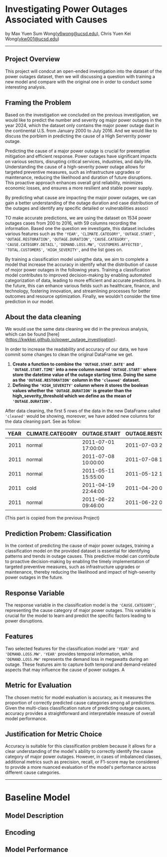 # Investigating Power Outages Associated with Causes
by Max Yuen Sum Wong(y6wong@ucsd.edu), Chris Yuen Kei Wong(ykw001@ucsd.edu)

--- 

## Project Overview
This project will condcut an open-ended investigation into the dataset of the power outages dataset, then we will discussing a question with training a new model and compare with the original one in order to conduct some interesting analysis.

## Framing the Problem 
Based on the investigation we concluded on the previous investigation, we would like to predict the number and severity og major power outages in the year 2024, which the dataset only contains the major power outage daat in the continental U.S. from January 2000 to July 2016. And we would like to discuss the porblem in predicting the cause of a High Serverrity power outage.

Predicting the cause of a major power outage is crucial for preemptive mitigation and efficient response. Power outages have significant impacts on various sectors, disrupting critical services, industries, and daily life. Understanding the cause of a high-severity power outage allows for targeted preventive measures, such as infrastructure upgrades or maintenance, reducing the likelihood and duration of future disruptions. This proactive approach enhances overall grid reliability, minimizes economic losses, and ensures a more resilient and stable power supply.

By predicting what cause are impacting the major power outages, we can gain a better understanding of the outage duration and case distribution of the outages and identify any specific detailed or vulnerabilities associ

TO make accurate predictions, we are using the dataset on 1534 power outages cases from 200 to 2016, with 59 columns recording the information. Based one the question we investigate, this dataset includes various features such as the `'YEAR'`, `'CLIMATE.CATEGORY'`, `'OUTAGE.START'`, `'OUTAGE.RESTORATION'`, `'OUTAGE.DURATION'`, `'CAUSE.CATEGORY'`, `'CAUSE.CATEGORY.DETAIL'`, `'DEMAND.LOSS.MW'`, `'CUSTOMERS.AFFECTED'`, `'TOTAL.CUSTOMERS'`, `'HIGH_SEVERITY'`, and the list goes on.

By training a classification model usingthe data, we aim to complete a model that increase the accuracy in identify what the distribution of cause of mojor power outages in the following years. Training a classification model contributes to improved decision-making by enabling automated categorization of data, leading to more efficient and accurate predictions. In the future, this can enhance various fields such as healthcare, finance, and technology, fostering innovation, and streamlining processes for better outcomes and resource optimization. Finally, we wouldn't consider the time prediction in our model. 

## About the data cleaning 
We would use the same data cleaning we did in the previous analysis, which can be found [here] (https://kwkkei.github.io/power_outage_investigation). 

In order to increase the readability and accuracy of our data, we have commit some changes to clean the original DataFrame we get. 

1. **Create a function to combine the `'OUTAGE.START.DATE'` and `'OUTAGE.START.TIME'` into a new column named `'OUTAGE.START'` where store the datetime value of the outage starting time. Doing the same as the `'OUTAGE.RESTORATION'` column in the `'cleaned'` dataset.**
2. **Defining the `'HIGH_SEVERITY'` column where it stores the boolean values whether the `'OUTAGE.DURATION'` is greater than the high_severity_threshold which we define as the mean of `'OUTAGE.DURATION'`.**

After data cleaning, the first 5 rows of the data in the new DataFrame called `'cleaned'` would be showing, moreover, we have added new columns for the data cleaning part. See as follow:

|   YEAR | CLIMATE.CATEGORY   | OUTAGE.START        | OUTAGE.RESTORATION   |   OUTAGE.DURATION | CAUSE.CATEGORY     | CAUSE.CATEGORY.DETAIL   |   DEMAND.LOSS.MW |   CUSTOMERS.AFFECTED |   TOTAL.CUSTOMERS | HIGH_SEVERITY   |
|-------:|:-------------------|:--------------------|:---------------------|------------------:|:-------------------|:------------------------|-----------------:|---------------------:|------------------:|:----------------|
|   2011 | normal             | 2011-07-01 17:00:00 | 2011-07-03 20:00:00  |              3060 | severe weather     | nan                     |              nan |                70000 |           2595696 | True            |
|   2011 | normal             | 2011-07-08 10:00:00 | 2011-07-08 10:00:00  |                 0 | intentional attack | vandalism               |                0 |                    0 |           2595696 | False           |
|   2011 | normal             | 2011-05-11 15:55:00 | 2011-05-12 13:57:00  |              1322 | intentional attack | vandalism               |                0 |                    0 |           2595696 | False           |
|   2011 | cold               | 2011-04-19 22:44:00 | 2011-04-20 02:00:00  |               196 | severe weather     | nan                     |              100 |                64000 |           3174123 | False           |
|   2011 | normal             | 2011-06-22 09:46:00 | 2011-06-22 09:46:00  |                 0 | severe weather     | nan                     |              nan |               106300 |           3174123 | False           |
(This part is copied from the previous Project)

## Prediction Probem: Classification

In the context of predicting the cause of major power outages, training a classification model on the provided dataset is essential for identifying patterns and trends in outage causes. This predictive model can contribute to proactive decision-making by enabling the timely implementation of targeted preventive measures, such as infrastructure upgrades or maintenance, thereby reducing the likelihood and impact of high-severity power outages in the future. 

## Response Variable 

The response variable in the classification model is the `'CAUSE.CATEGORY'`, representing the cause category of major power outages. This variable is crucial for the model to learn and predict the specific factors leading to power disruptions.

## Features

Two selected features for the classification model are `'YEAR'` and `'DEMAND.LOSS.MW'`. `'YEAR'` provides temporal information, while `'DEMAND.LOSS.MW'` represents the demand loss in megawatts during an outage. These features aim to capture both temporal and demand-related aspects that may influence the cause of power outages.
A
## Metric for Evaluation 

The chosen metric for model evaluation is accuracy, as it measures the proportion of correctly predicted cause categories among all predictions. Given the multi-class classification nature of predicting outage causes, accuracy provides a straightforward and interpretable measure of overall model performance.

## Justification for Metric Choice

Accuracy is suitable for this classification problem because it allows for a clear understanding of the model's ability to correctly identify the cause category of major power outages. However, in cases of imbalanced classes, additional metrics such as precision, recall, or F1-score may be considered to provide a more nuanced evaluation of the model's performance across different cause categories.

---

# Baseline Model



## Model Description



## Encoding 



## Model Performance


